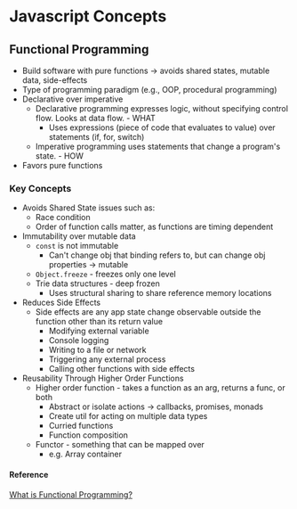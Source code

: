 # Javascript Concepts

## Functional Programming
- Build software with pure functions -> avoids shared states, mutable data, side-effects
- Type of programming paradigm (e.g., OOP, procedural programming)
- Declarative over imperative
  - Declarative programming expresses logic, without specifying control flow. Looks at data flow. - WHAT
    - Uses expressions (piece of code that evaluates to value) over statements (if, for, switch) 
  - Imperative programming uses statements that change a program's state. - HOW
- Favors pure functions
### Key Concepts
- Avoids Shared State issues such as:
  - Race condition
  - Order of function calls matter, as functions are timing dependent
- Immutability over mutable data
  - `const` is not immutable
    - Can't change obj that binding refers to, but can change obj properties -> mutable
  - `Object.freeze` - freezes only one level
  - Trie data structures - deep frozen
    - Uses structural sharing to share reference memory locations
- Reduces Side Effects
  - Side effects are any app state change observable outside the function other than its return value
    - Modifying external variable
    - Console logging
    - Writing to a file or network
    - Triggering any external process
    - Calling other functions with side effects
- Reusability Through Higher Order Functions
  - Higher order function - takes a function as an arg, returns a func, or both
    - Abstract or isolate actions -> callbacks, promises, monads
    - Create util for acting on multiple data types
    - Curried functions
    - Function composition
  - Functor - something that can be mapped over
    - e.g. Array container


#### Reference

[What is Functional Programming?](https://medium.com/javascript-scene/master-the-javascript-interview-what-is-functional-programming-7f218c68b3a0)

